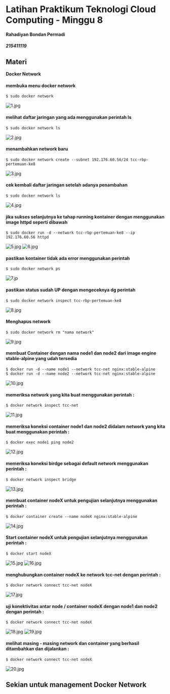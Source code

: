# Latihan Praktikum Teknologi Cloud Computing - Minggu 8 
#### Rahadiyan Bondan Permadi
##### 215411119


## Materi

**Docker Network**

#### membuka menu docker network

    $ sudo docker network
![1.jpg](https://raw.githubusercontent.com/rbp-x/tekn-cloud-computing/main/minggu-08/Latihan/1_docker_network_ls.jpg)

#### melihat daftar jaringan yang ada menggunakan perintah ls

    $ sudo docker network ls
![2.jpg](https://raw.githubusercontent.com/rbp-x/tekn-cloud-computing/main/minggu-08/Latihan/2_create_new_network.jpg)

#### menambahkan network baru

    $ sudo docker network create --subnet 192.176.60.56/24 tcc-rbp-pertemuan-ke8
![3.jpg](https://raw.githubusercontent.com/rbp-x/tekn-cloud-computing/main/minggu-08/Latihan/2_create_new_network.jpg)

#### cek kembali daftar jaringan setelah adanya penambahan

    $ sudo docker network ls
![4.jpg](https://raw.githubusercontent.com/rbp-x/tekn-cloud-computing/main/minggu-08/Latihan/2_create_new_network.jpg)

#### jika sukses selanjutnya ke tahap running kontainer dengan menggunakan image httpd seperti dibawah

    $ sudo docker run -d --network tcc-rbp-pertemuan-ke8 --ip 192.176.60.56 httpd
![5.jpg](https://raw.githubusercontent.com/rbp-x/tekn-cloud-computing/main/minggu-08/Latihan/3_running_container_dg_new_network_from_image_httpd.jpg)
![6.jpg](https://raw.githubusercontent.com/rbp-x/tekn-cloud-computing/main/minggu-08/Latihan/4_pulling_image_container_dg_new_network_httpd.jpg)

#### pastikan kontainer tidak ada error menggunakan perintah 

    $ sudo docker network ps
![7.jp](https://raw.githubusercontent.com/rbp-x/tekn-cloud-computing/main/minggu-08/Latihan/5_cek_kontainer.jpg)

#### pastikan status sudah UP dengan mengeceknya dg perintah 

    $ sudo docker network inspect tcc-rbp-pertemuan-ke8
![8.jpg](https://raw.githubusercontent.com/rbp-x/tekn-cloud-computing/main/minggu-08/Latihan/6_cek_address_kontainer.jpg)

#### Menghapus network 
    $ sudo docker network rm "nama network"
![9.jpg](https://raw.githubusercontent.com/rbp-x/tekn-cloud-computing/main/minggu-08/Latihan/7_hapus_network.jpg)

#### membuat Container dengan nama node1 dan node2 dari image engine stable-alpine yang udah tersedia 
    $ docker run -d --name node1 --network tcc-net nginx:stable-alpine
    $ docker run -d --name node2 --network tcc-net nginx:stable-alpine    
![10.jpg](https://raw.githubusercontent.com/rbp-x/tekn-cloud-computing/main/minggu-08/Latihan/8_membuat_container.jpg)

#### memeriksa network yang kita buat menggunakan perintah : 
    $ docker network inspect tcc-net
![11.jpg](https://raw.githubusercontent.com/rbp-x/tekn-cloud-computing/main/minggu-08/Latihan/9_inspect_network_node1_node2.jpg)

#### memeriksa koneksi container node1 dan node2 didalam network yang kita buat menggunakan perintah : 
    $ docker exec node1 ping node2 
![12.jpg](https://raw.githubusercontent.com/rbp-x/tekn-cloud-computing/main/minggu-08/Latihan/10_uji_ping_container_node1_node2.jpg)

#### memeriksa koneksi birdge sebagai default network menggunakan perintah : 
    $ docker network inspect bridge
![13.jpg](https://raw.githubusercontent.com/rbp-x/tekn-cloud-computing/main/minggu-08/Latihan/11_inspect_default_bridge.jpg)

#### membuat container nodeX untuk pengujian selanjutnya menggunakan perintah : 
    $ docker container create --name nodeX nginx:stable-alpine
![14.jpg](https://raw.githubusercontent.com/rbp-x/tekn-cloud-computing/main/minggu-08/Latihan/12_membuat_container_nodeX_blm_ada_ipNya.jpg)

#### Start container nodeX untuk pengujian selanjutnya menggunakan perintah : 
    $ docker start nodeX 
![15.jpg](https://raw.githubusercontent.com/rbp-x/tekn-cloud-computing/main/minggu-08/Latihan/13_docker_start_nodeX.jpg)
![16.jpg](https://raw.githubusercontent.com/rbp-x/tekn-cloud-computing/main/minggu-08/Latihan/14_docker_container_nodeX_started.jpg)

#### menghubungkan container nodeX ke network tcc-net dengan perintah : 
    $ docker network connect tcc-net nodeX 
![17.jpg](https://raw.githubusercontent.com/rbp-x/tekn-cloud-computing/main/minggu-08/Latihan/15_pindahkan_container_nodeX_ke_network_tcc-net.jpg)

#### uji konektivitas antar node / container nodeX dengan node1 dan node2 dengan perintah : 
    $ docker network connect tcc-net nodeX 
![18.jpg](https://raw.githubusercontent.com/rbp-x/tekn-cloud-computing/main/minggu-08/Latihan/16_nodeX_ping_node1_sukses.jpg)
![19.jpg](https://raw.githubusercontent.com/rbp-x/tekn-cloud-computing/main/minggu-08/Latihan/17_nodeX_ping_node2_sukses.jpg)

#### melihat masing - masing network dan container yang berhasil ditambahkan dan dijalankan : 
    $ docker network connect tcc-net nodeX 
![20.jpg](https://raw.githubusercontent.com/rbp-x/tekn-cloud-computing/main/minggu-08/Latihan/18_hasil_bertambah_masing_masing_container.jpg)

## Sekian untuk management Docker Network





